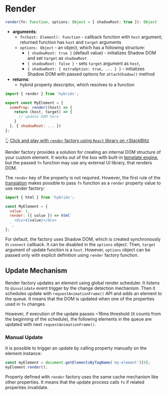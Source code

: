 # Render

```typescript
render(fn: Function, options: Object = { shadowRoot: true }): Object
```

* **arguments**:
  * `fn(host: Element): Function` - callback function with `host` argument; returned function has `host` and `target` arguments
  * `options: Object` - an object, which has a following structure:
    * `{ shadowRoot: true }` (default value) - initializes Shadow DOM and set `target` as `shadowRoot`
    * `{ shadowRoot: false }` - sets `target` argument as `host`,
    * `{ shadowRoot: { extraOption: true, ... } }` - initializes Shadow DOM with passed options for `attachShadow()` method
* **returns**:
  * hybrid property descriptor, which resolves to a function

```javascript
import { render } from 'hybrids';

export const MyElement = {
  someProp: render((host) => {
    return (host, target) => {
      // update DOM here
    }
  }, { shadowRoot: ... })
};
```
👆 [Click and play with `render` factory using  `React` library on ⚡StackBlitz](https://stackblitz.com/edit/hybrids-react-counter?file=react-counter.js)

Render factory provides a solution for creating an internal DOM structure of your custom element. It works out of the box with built-in [template engine](../template-engine/introduction.md), but the passed `fn` function may use any external UI library, that renders DOM.

The `render` key of the property is not required. However, the first rule of the [translation](../core-concepts/translation.md) makes possible to pass `fn` function as a `render` property value to use render factory:

```javascript
import { html } from 'hybrids';

const MyElement = {
  value: 1,
  render: ({ value }) => html`
    <div>${value}</div>
  `,
};
```

For default, the factory uses Shadow DOM, which is created synchronously in `connect` callback. It can be disabled in the `options` object. Then, `target` argument of update function is a `host`. However, `options` object can be passed only with explicit definition using `render` factory function.

## Update Mechanism

Render factory updates an element using global render scheduler. It listens to `@invalidate` event trigger by the change detection mechanism. Then it schedules update with `requestAnimationFrame()` API and adds an element to the queue. It means that the DOM is updated when one of the properties used in `fn` changes.

However, if execution of the update passes ~16ms threshold (it counts from the beginning of the schedule), the following elements in the queue are updated with next `requestAnimationFrame()`.

### Manual Update

It is possible to trigger an update by calling property manually on the element instance:

```javascript
const myElement = document.getElementsByTagName('my-element')[0];
myElement.render();
```

Property defined with `render` factory uses the same cache mechanism like other properties. It means that the update process calls `fn` if related properties invalidate.